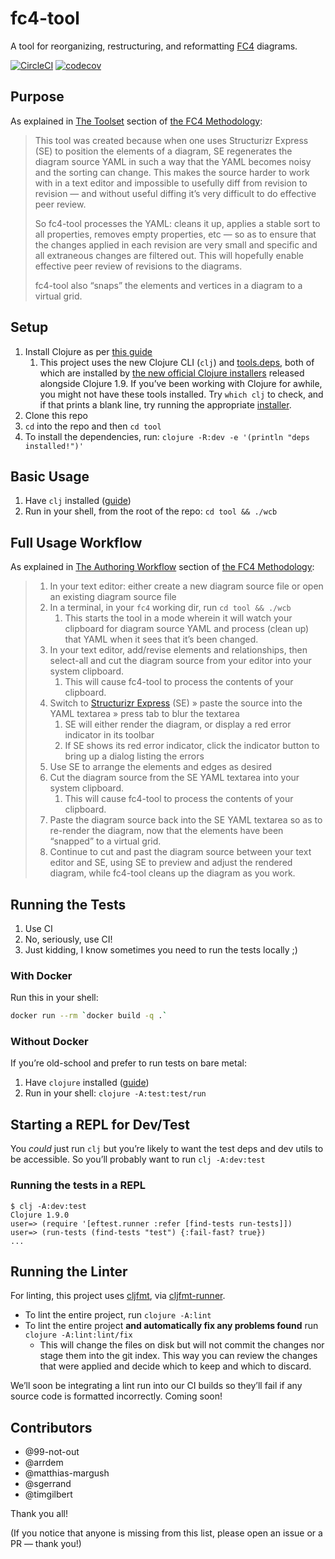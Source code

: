 # fc4-tool

A tool for reorganizing, restructuring, and reformatting
[FC4](https://fundingcircle.github.io/fc4-framework/) diagrams.

[![CircleCI](https://circleci.com/gh/FundingCircle/fc4-framework.svg?style=shield)](https://circleci.com/gh/FundingCircle/fc4-framework)
[![codecov](https://codecov.io/gh/FundingCircle/fc4-framework/branch/master/graph/badge.svg)](https://codecov.io/gh/FundingCircle/fc4-framework)

## Purpose

As explained in
[The Toolset](https://fundingcircle.github.io/fc4-framework/methodology/toolset.html) section of
[the FC4 Methodology](https://fundingcircle.github.io/fc4-framework/methodology/):

> This tool was created because when one uses Structurizr Express (SE) to position the elements of a diagram, SE regenerates the diagram source YAML in such a way that the YAML becomes noisy and the sorting can change. This makes the source harder to work with in a text editor and impossible to usefully diff from revision to revision — and without useful diffing it’s very difficult to do effective peer review.
>
> So fc4-tool processes the YAML: cleans it up, applies a stable sort to all properties, removes empty properties, etc — so as to ensure that the changes applied in each revision are very small and specific and all extraneous changes are filtered out. This will hopefully enable effective peer review of revisions to the diagrams.
>
> fc4-tool also “snaps” the elements and vertices in a diagram to a virtual grid.

## Setup

1. Install Clojure as per [this guide](https://clojure.org/guides/getting_started)
   1. This project uses the new Clojure CLI (`clj`) and
      [tools.deps](https://clojure.org/guides/deps_and_cli), both of which are installed by
      [the new official Clojure installers](https://clojure.org/guides/getting_started#_clojure_installer_and_cli_tools)
      released alongside Clojure 1.9. If you’ve been working with Clojure for awhile, you might
      not have these tools installed. Try `which clj` to check, and if that prints a blank line,
      try running the appropriate
      [installer](https://clojure.org/guides/getting_started#_clojure_installer_and_cli_tools).
2. Clone this repo
3. `cd` into the repo and then `cd tool`
4. To install the dependencies, run: `clojure -R:dev -e '(println "deps installed!")'`

## Basic Usage

1. Have `clj` installed ([guide](https://clojure.org/guides/getting_started))
1. Run in your shell, from the root of the repo: `cd tool && ./wcb`

## Full Usage Workflow

As explained in [The Authoring Workflow](https://fundingcircle.github.io/fc4-framework/methodology/authoring_workflow.html) section of
[the FC4 Methodology](https://fundingcircle.github.io/fc4-framework/methodology/):

> 1. In your text editor: either create a new diagram source file or open an existing diagram source file
> 1. In a terminal, in your `fc4` working dir, run `cd tool && ./wcb`
>    1. This starts the tool in a mode wherein it will watch your clipboard for diagram source YAML and process (clean up) that YAML when it sees that it’s been changed.
> 1. In your text editor, add/revise elements and relationships, then select-all and cut the diagram source from your editor into your system clipboard.
>    1. This will cause fc4-tool to process the contents of your clipboard.
> 1. Switch to [Structurizr Express](https://structurizr.com/help/express) (SE) » paste the source into the YAML textarea » press tab to blur the textarea
>    1. SE will either render the diagram, or display a red error indicator in its toolbar
>    2. If SE shows its red error indicator, click the indicator button to bring up a dialog listing the errors
> 1. Use SE to arrange the elements and edges as desired
> 1. Cut the diagram source from the SE YAML textarea into your system clipboard.
>    1. This will cause fc4-tool to process the contents of your clipboard.
> 1. Paste the diagram source back into the SE YAML textarea so as to re-render the diagram, now that the elements have been “snapped” to a virtual grid.
> 1. Continue to cut and past the diagram source between your text editor and SE, using SE to preview and adjust the rendered diagram, while fc4-tool cleans up the diagram as you work.

## Running the Tests

1. Use CI
2. No, seriously, use CI!
3. Just kidding, I know sometimes you need to run the tests locally ;)

### With Docker

Run this in your shell:

```bash
docker run --rm `docker build -q .`
```

### Without Docker

If you’re old-school and prefer to run tests on bare metal:

1. Have `clojure` installed ([guide](https://clojure.org/guides/getting_started))
1. Run in your shell: `clojure -A:test:test/run`

## Starting a REPL for Dev/Test

You _could_ just run `clj` but you’re likely to want the test deps and dev utils to be accessible.
So you’ll probably want to run `clj -A:dev:test`

### Running the tests in a REPL

```
$ clj -A:dev:test
Clojure 1.9.0
user=> (require '[eftest.runner :refer [find-tests run-tests]])
user=> (run-tests (find-tests "test") {:fail-fast? true})
...
```

## Running the Linter

For linting, this project uses [cljfmt](https://github.com/weavejester/cljfmt),
via [cljfmt-runner](https://github.com/JamesLaverack/cljfmt-runner).

* To lint the entire project, run `clojure -A:lint`
* To lint the entire project **and automatically fix any problems found** run
  `clojure -A:lint:lint/fix`
  * This will change the files on disk but will not commit the changes nor stage
    them into the git index. This way you can review the changes that were
    applied and decide which to keep and which to discard.

We’ll soon be integrating a lint run into our CI builds so they’ll fail if any
source code is formatted incorrectly. Coming soon!

## Contributors

* @99-not-out
* @arrdem
* @matthias-margush
* @sgerrand
* @timgilbert

Thank you all!

(If you notice that anyone is missing from this list, please open an issue or a PR — thank you!)
